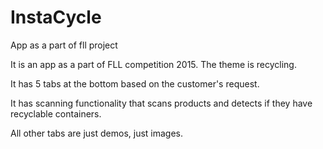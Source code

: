 # InstaCycle
App as a part of fll project

It is an app as a part of FLL competition 2015. The theme is recycling.

It has 5 tabs at the bottom based on the customer's request.

It has scanning functionality that scans products and detects if they have recyclable containers.

All other tabs are just demos, just images.

